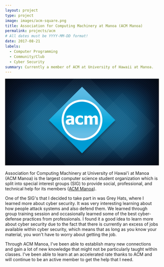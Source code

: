 ```yaml
---
layout: project
type: project
image: images/acm-square.png
title: Association for Computing Machinery at Manoa (ACM Manoa)
permalink: projects/acm
# All dates must be YYYY-MM-DD format!
date: 2017-08-21
labels:
  - Computer Programming
  - Community/Club
  - Cyber Security
summary: Currently a member of ACM at University of Hawaii at Manoa.
---
```


<img class="ui huge middle image" src="../images/acm.png">

Association for Computing Machinery at University of Hawai'i at Manoa (ACM Manoa) is the largest computer science student organization which is split into special interest groups (SIG) to provide social, professional, and technical help for its members (<a href="http://acmanoa.github.io">ACM Manoa</a>). 

One of the SIG's that I decided to take part in was Grey Hats, where I learned more about cyber security. It was very interesting learning about how people attack systems and also defend them. We learned through group training session and occasionally learned some of the best cyber-defense practices from professionals. I found it a good idea to learn more about cyber security due to the fact that there is currently an excess of jobs available within cyber security, which means that as long as you know your material, you won't have to worry about getting the job.

Through ACM Manoa, I've been able to establish many new connections and gain a lot of new knowledge that might not be particularly taught within classes. I've been able to learn at an accelerated rate thanks to ACM and will continue to be an active member to get the help that I need.
